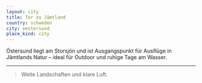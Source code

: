 ```yaml
---
layout: city
title: Tor zu Jämtland
country: schweden
city: oestersund
place_kind: city
---
```


Östersund liegt am Storsjön und ist Ausgangspunkt für Ausflüge in Jämtlands Natur – ideal für Outdoor und ruhige Tage am Wasser.

---

> Weite Landschaften und klare Luft.

